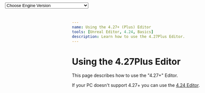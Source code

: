 ```yaml
---
name: Using the 4.27+ (Plus) Editor
tools: [Unreal Editor, 4.24, Basics]
description: Learn how to use the 4.27Plus Editor.
---
```

<head>
  <style>
.left {
  position: absolute;
  top: 8px;
  left: 16px;
  font-size: 18px;
}
    
#ticketForm select {
  width: 100%;
  padding: 10px;
  margin-bottom: 20px;
  border: 1px solid #ccc;
  border-radius: 5px;
  box-sizing: border-box;
  outline: none;
  background-color: #242526;
  color: #fff;
}
    </style>
</head>
<form id="ticketForm">
  <div class=left>
  <select id="engineversion" name="engineversion">
    <option value="select">Choose Engine Version</option>
    <optgroup label="Unreal Editor for DevNite">
    <option value="423">Unreal Editor 4.23 Documentation</option>
    <option value="424">Unreal Editor 4.24 Documentation</option>
    <option value="427">Unreal Editor 4.27Plus Documentation</option>
    </optgroup>
    <optgroup label="Unreal Editor for Rhinestone">
    <option value="514">Unreal Editor 5.14 Documentation</option>
    <option value="8432">Unreal Editor 84.32 Documentation</option>
    </optgroup>
    <optgroup label="Unreal Editor for Scoring BR/FB">
    <option value="135">Unreal Editor 1.35 Documentation</option>
    <option value="287">Unreal Editor 2.87 Documentation</option>
    <option value="1367">Unreal Editor 13.67 Documentation</option>
    <option value="9248">Unreal Editor 92.48 Documentation</option>
    </optgroup>
  </select>
  </div>
</form>
  
# Using the 4.27Plus Editor
This page describes how to use the "4.27+" Editor.
<div class="alert alert-danger" role="alert">
  If your PC doesn't support 4.27+ you can use the <a href="https://tfngamesofficial.github.io/devcreate/docs/unreal-editor/using-the-old-editor" class="alert-link">4.24 Editor</a>.
</div>
